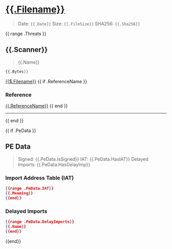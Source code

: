 # [{{.Filename}}]({{.Path}})
> Date: `{{.Date}}`
> Size: `{{.FileSize}}`
> SHA256: `{{.Sha256}}`

{{ range .Threats }}

## {{.Scanner}}

> {{.Name}}

```nasm
{{.Bytes}}
```

[{{$.Filename}}]({{$.Path}})
{{ if .ReferenceName }}

### Reference

[{{.ReferenceName}}]({{.ReferencePath}})
{{ end }}

---
{{ end }}

{{ if .PeData }}
## PE Data

> Signed: {{.PeData.IsSigned}}
> IAT: {{.PeData.HasIAT}}
> Delayed Imports: {{.PeData.HasDelayImp}}

### Import Address Table (IAT)

```json
{{range .PeData.IAT}}
{{.Meaning}}
{{end}}
```

### Delayed Imports

```json
{{range .PeData.DelayImports}}
{{.Name}}
{{end}}
```

{{end}}